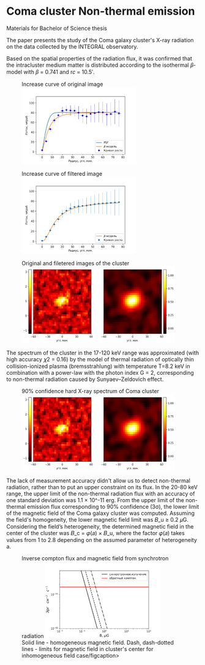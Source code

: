 # Coma cluster Non-thermal emission

Materials for Bachelor of Science thesis

The paper presents the study of the Coma galaxy cluster's X-ray radiation on the data collected by the INTEGRAL observatory. 

Based on the spatial properties of the radiation flux, it was confirmed that the intracluster medium matter is distributed according to the isothermal 𝛽-model with 𝛽 = 0.741 and r𝑐 = 10.5′. 

<figure>
  <figtitle>Increase curve of original image</figtitle>
  <img src="./pictures/Increase_curve_fin.jpg" width="300" height="200">
</figure>

<figure>
  <figtitle>Increase curve of filtered image</figtitle>
  <img src="./pictures/Increase_curve_filtered.jpg" width="300" height="200">
</figure>

<figure>
  <figtitle>Original and filetered images of the cluster</figtitle>
  <img src="./pictures/Coma_2_image.jpg" width="400" height="200">
</figure>

The spectrum of the cluster in the 17-120 keV range was approximated (with high accuracy 𝜒2 = 0.16) by the model of thermal radiation of optically thin collision-ionized plasma (bremsstrahlung) with temperature T=8.2 keV in combination with a power-law with the photon index G = 2, corresponding to non-thermal radiation caused by Sunyaev–Zeldovich effect. 

<figure>
  <figtitle>90% confidence hard X-ray spectrum of Coma cluster</figtitle>
  <img src="./pictures/Coma_2_image.jpg" width="400" height="200">
</figure>

The lack of measurement accuracy didn't allow us to detect non-thermal radiation, rather than to put an upper constraint on its flux. In the 20-80 keV range, the upper limit of the non-thermal radiation flux with an accuracy of one standard deviation was 1.1 × 10^-11 erg. From the upper limit of the non-thermal emission flux corresponding to 90% confidence (3σ), the lower limit of the magnetic field of the Coma galaxy cluster was computed. Assuming the field's homogeneity, the lower magnetic field limit was 𝐵_u ≥ 0.2 𝜇G. Considering the field’s heterogeneity, the determined magnetic field in the center of the cluster was 𝐵_c = 𝜑(𝑎) × 𝐵_u, where the factor 𝜑(𝑎) takes values from 1 to 2.8 depending on the assumed parameter of heterogeneity a.

<figure>
  <figtitle>Inverse compton flux and magnetic field from synchrotron radiation</figtitle>
  <img src="./pictures/Magnetic_Field.png" width="300" height="200">
   <figcaption>Solid line - homogeneous magnetic field. Dash, dash-dotted lines - limits for magnetic field in cluster's center for inhomogeneous field case/figcaption>
</figure>
